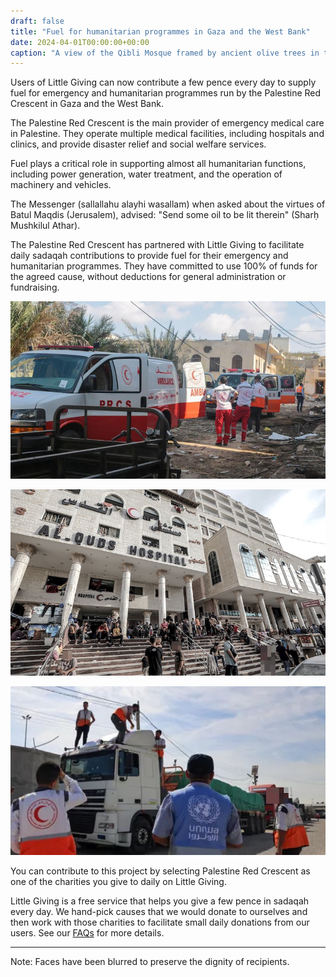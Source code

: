 ```yaml
---
draft: false
title: "Fuel for humanitarian programmes in Gaza and the West Bank"
date: 2024-04-01T00:00:00+00:00
caption: "A view of the Qibli Mosque framed by ancient olive trees in the Al-Aqsa compound"
---
```


Users of Little Giving can now contribute a few pence every day to supply fuel for emergency and humanitarian programmes run by the Palestine Red Crescent in Gaza and the West Bank.

The Palestine Red Crescent is the main provider of emergency medical care in Palestine. They operate multiple medical facilities, including hospitals and clinics, and provide disaster relief and social welfare services.

Fuel plays a critical role in supporting almost all humanitarian functions, including power generation, water treatment, and the operation of machinery and vehicles.

The Messenger (sallallahu alayhi wasallam) when asked about the virtues of Batul Maqdis (Jerusalem), advised: "Send some oil to be lit therein" (Sharḥ Mushkilul Athar). 

The Palestine Red Crescent has partnered with Little Giving to facilitate daily sadaqah contributions to provide fuel for their emergency and humanitarian programmes. They have committed to use 100% of funds for the agreed cause, without deductions for general administration or fundraising.

![Paramedics from the Palestine Red Crescent attempt to reach injured individuals in a conflict area](a.jpg)

![Families shelter at the Al-Quds Hospital in Gaza City, run by the Palestine Red Crescent](b.jpg)

![The Palestine Red Crescent and UNRWA coordinate the entry of humanitarian aid into Gaza](c.jpg)

You can contribute to this project by selecting Palestine Red Crescent as one of the charities you give to daily on Little Giving.

Little Giving is a free service that helps you give a few pence in sadaqah every day. We hand-pick causes that we would donate to ourselves and then work with those charities to facilitate small daily donations from our users. See our [FAQs](https://www.littlegiving.org/support) for more details.

---

Note: Faces have been blurred to preserve the dignity of recipients.
